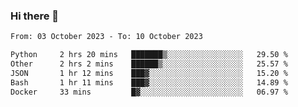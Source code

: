 ### Hi there 👋

<!--
**palaashatri/palaashatri** is a ✨ _special_ ✨ repository because its `README.md` (this file) appears on your GitHub profile.

Here are some ideas to get you started:

- 🔭 I’m currently working on ...
- 🌱 I’m currently learning ...
- 👯 I’m looking to collaborate on ...
- 🤔 I’m looking for help with ...
- 💬 Ask me about ...
- 📫 How to reach me: ...
- 😄 Pronouns: ...
- ⚡ Fun fact: ...
-->

<!--START_SECTION:waka-->

```txt
From: 03 October 2023 - To: 10 October 2023

Python     2 hrs 20 mins   ███████▒░░░░░░░░░░░░░░░░░   29.50 %
Other      2 hrs 2 mins    ██████▒░░░░░░░░░░░░░░░░░░   25.57 %
JSON       1 hr 12 mins    ███▓░░░░░░░░░░░░░░░░░░░░░   15.20 %
Bash       1 hr 11 mins    ███▓░░░░░░░░░░░░░░░░░░░░░   14.89 %
Docker     33 mins         █▓░░░░░░░░░░░░░░░░░░░░░░░   06.97 %
```

<!--END_SECTION:waka-->
